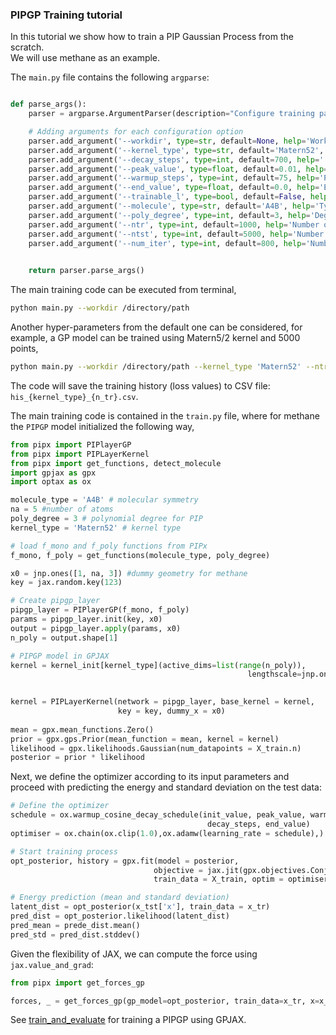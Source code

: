 ### PIPGP Training tutorial ###
In this tutorial we show how to train a PIP Gaussian Process from the scratch.<br>
We will use methane as an example. 

The ```main.py``` file contains the following ```argparse```:

```python

def parse_args():
    parser = argparse.ArgumentParser(description="Configure training parameters.")

    # Adding arguments for each configuration option
    parser.add_argument('--workdir', type=str, default=None, help='Working directory.')
    parser.add_argument('--kernel_type', type=str, default='Matern52', help='The type of kernel to use in the Gaussian Process.')
    parser.add_argument('--decay_steps', type=int, default=700, help=' Positive integer, the total length of the schedule.')
    parser.add_argument('--peak_value', type=float, default=0.01, help='Peak value for scalar to be annealed at end of warmup.')
    parser.add_argument('--warmup_steps', type=int, default=75, help='Positive integer, the length of the linear warmup.')
    parser.add_argument('--end_value', type=float, default=0.0, help='End value of the scalar to be annealed.')
    parser.add_argument('--trainable_l', type=bool, default=False, help=' trainable morse variables length scale parameter.')
    parser.add_argument('--molecule', type=str, default='A4B', help='Type of molecule.')
    parser.add_argument('--poly_degree', type=int, default=3, help='Degree of the polynomial.')
    parser.add_argument('--ntr', type=int, default=1000, help='Number of training examples.')
    parser.add_argument('--ntst', type=int, default=5000, help='Number of test examples.')
    parser.add_argument('--num_iter', type=int, default=800, help='Number of iterations.')
    

    return parser.parse_args()


```

The main training code can be executed from terminal,
```bash
python main.py --workdir /directory/path
```
Another hyper-parameters from the default one can be considered, for example, a GP model can be trained using Matern5/2 kernel and 5000 points,
```bash
python main.py --workdir /directory/path --kernel_type 'Matern52' --ntr 5000
```

The code will save the training history (loss values) to CSV file: ```his_{kernel_type}_{n_tr}.csv```.


The main training code is contained in the ```train.py``` file, where for methane the ```PIPGP``` model initialized the following way,

```python
from pipx import PIPlayerGP
from pipx import PIPLayerKernel
from pipx import get_functions, detect_molecule
import gpjax as gpx
import optax as ox

molecule_type = 'A4B' # molecular symmetry
na = 5 #number of atoms
poly_degree = 3 # polynomial degree for PIP
kernel_type = 'Matern52' # kernel type

# load f_mono and f_poly functions from PIPx
f_mono, f_poly = get_functions(molecule_type, poly_degree)

x0 = jnp.ones([1, na, 3]) #dummy geometry for methane
key = jax.random.key(123)

# Create pipgp_layer 
pipgp_layer = PIPlayerGP(f_mono, f_poly)
params = pipgp_layer.init(key, x0)
output = pipgp_layer.apply(params, x0)
n_poly = output.shape[1]

# PIPGP model in GPJAX
kernel = kernel_init[kernel_type](active_dims=list(range(n_poly)),
                                                     lengthscale=jnp.ones((n_poly,)),)

    
kernel = PIPLayerKernel(network = pipgp_layer, base_kernel = kernel,
                        key = key, dummy_x = x0)
    
mean = gpx.mean_functions.Zero()
prior = gpx.gps.Prior(mean_function = mean, kernel = kernel)
likelihood = gpx.likelihoods.Gaussian(num_datapoints = X_train.n)
posterior = prior * likelihood
```
Next, we define the optimizer according to its input parameters and proceed with predicting the energy and standard deviation on the test data:
```python
# Define the optimizer
schedule = ox.warmup_cosine_decay_schedule(init_value, peak_value, warmup_steps,
                                            decay_steps, end_value)
optimiser = ox.chain(ox.clip(1.0),ox.adamw(learning_rate = schedule),)

# Start training process
opt_posterior, history = gpx.fit(model = posterior,
                                objective = jax.jit(gpx.objectives.ConjugateML (negative=True)),
                                train_data = X_train, optim = optimiser, num_iters = num_iter, key = key,safe = False)

# Energy prediction (mean and standard deviation)
latent_dist = opt_posterior(x_tst['x'], train_data = x_tr)
pred_dist = opt_posterior.likelihood(latent_dist)
pred_mean = prede_dist.mean()
pred_std = pred_dist.stddev()
```


Given the flexibility of JAX, we can compute the force using ```jax.value_and_grad```:

```python
from pipx import get_forces_gp

forces, _ = get_forces_gp(gp_model=opt_posterior, train_data=x_tr, x=x_tst['x'])
```

See [train_and_evaluate](train.py) for training a PIPGP using GPJAX.